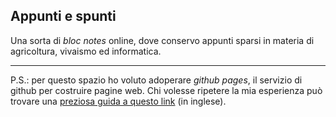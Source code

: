 ## Appunti e spunti

Una sorta di _bloc notes_ online, dove conservo appunti sparsi in materia di agricoltura, vivaismo ed informatica. 

---


P.S.: per questo spazio ho voluto adoperare _github pages_, il servizio di github per costruire pagine web. Chi volesse ripetere la mia esperienza può  trovare una [preziosa guida a questo link](http://jmcglone.com/guides/github-pages/) (in inglese).
